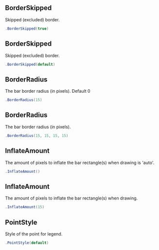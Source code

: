 ## BorderSkipped
Skipped (excluded) border.
```csharp
.BorderSkipped(true)
```

## BorderSkipped
Skipped (excluded) border.
```csharp
.BorderSkipped(default)
```

## BorderRadius
The bar border radius (in pixels). Default 0
```csharp
.BorderRadius(15)
```

## BorderRadius
The bar border radius (in pixels).
```csharp
.BorderRadius(15, 15, 15, 15)
```

## InflateAmount
The amount of pixels to inflate the bar rectangle(s) when drawing is 'auto'.
```csharp
.InflateAmount()
```

## InflateAmount
The amount of pixels to inflate the bar rectangle(s) when drawing.
```csharp
.InflateAmount(15)
```

## PointStyle
Style of the point for legend.
```csharp
.PointStyle(default)
```

